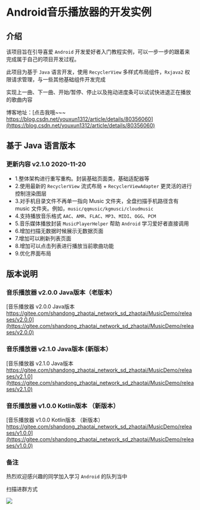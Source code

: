 # Android音乐播放器的开发实例

## 介绍

该项目旨在引导喜爱 `Android` 开发爱好者入门教程实例，可以一步一步的跟着来完成属于自己的项目开发过程。

此项目为基于 `Java` 语言开发，使用 `RecyclerView` 多样式布局组件，`Rxjava2` 权限请求管理，与一些其他基础组件开发完成

实现上一曲、下一曲、开始/暂停、停止以及拖动进度条可以试试快进退正在播放的歌曲内容

博客地址：[点击我哦~~~ https://blog.csdn.net/youxun1312/article/details/80356060](https://blog.csdn.net/youxun1312/article/details/80356060)


## 基于 Java 语言版本
### 更新内容 v2.1.0 2020-11-20
- 1.整体架构进行重写重构。封装基础页面类，基础适配器等
- 2.使用最新的 `RecyclerView` 流式布局 + `RecyclerViewAdapter` 更灵活的进行控制渲染图层
- 3.对手机目录文件不再单一指向 Music 文件夹，全盘扫描手机路径含有 music 文件夹。例如，`music/qqmusic/kgmusci/cloudmusic`
- 4.支持播放音乐格式 `AAC`、`AMR`、`FLAC`、`MP3`、`MIDI`、`OGG`、`PCM`
- 5.音乐媒体播放封装 `MusicPlayerHelper` 帮助 `Android` 学习爱好者直接调用
- 6.增加扫描无数据时候展示无数据页面
- 7.增加可以刷新列表页面
- 8.增加可以点击列表进行播放当前歌曲功能
- 9.优化界面布局

## 版本说明
### 音乐播放器 v2.0.0 Java版本（老版本）
[音乐播放器 v2.0.0 Java版本 https://gitee.com/shandong_zhaotai_network_sd_zhaotai/MusicDemo/releases/v2.0.0](https://gitee.com/shandong_zhaotai_network_sd_zhaotai/MusicDemo/releases/v2.0.0)
### 音乐播放器 v2.1.0 Java版本 (新版本）
[音乐播放器 v2.1.0 Java版本 https://gitee.com/shandong_zhaotai_network_sd_zhaotai/MusicDemo/releases/v2.1.0](https://gitee.com/shandong_zhaotai_network_sd_zhaotai/MusicDemo/releases/v2.1.0)
### 音乐播放器 v1.0.0 Kotlin版本 （新版本）
[音乐播放器 v1.0.0 Kotlin版本 （新版本）https://gitee.com/shandong_zhaotai_network_sd_zhaotai/MusicDemo/releases/v1.0.0](https://gitee.com/shandong_zhaotai_network_sd_zhaotai/MusicDemo/releases/v1.0.0)
### 备注
热烈欢迎感兴趣的同学加入学习 `Android` 的队列当中

扫描进群方式

![](https://img-blog.csdnimg.cn/20190529211707548.jpg?x-oss-process=image/watermark,type_ZmFuZ3poZW5naGVpdGk,shadow_10,text_aHR0cHM6Ly9ibG9nLmNzZG4ubmV0L3lvdXh1bjEzMTI=,size_16,color_FFFFFF,t_70)

